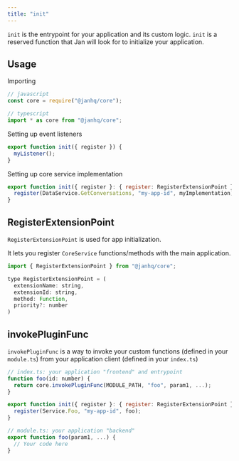 ```yaml
---
title: "init"
---
```


`init` is the entrypoint for your application and its custom logic. `init` is a reserved function that Jan will look for to initialize your application.

## Usage

Importing

```js
// javascript
const core = require("@janhq/core");

// typescript
import * as core from "@janhq/core";
```

Setting up event listeners

```js
export function init({ register }) {
  myListener();
}
```

Setting up core service implementation

```js
export function init({ register }: { register: RegisterExtensionPoint }) {
  register(DataService.GetConversations, "my-app-id", myImplementation);
}
```

## RegisterExtensionPoint

`RegisterExtensionPoint` is used for app initialization.

It lets you register `CoreService` functions/methods with the main application.

```js
import { RegisterExtensionPoint } from "@janhq/core";
```

```js
type RegisterExtensionPoint = (
  extensionName: string,
  extensionId: string,
  method: Function,
  priority?: number
)
```

## invokePluginFunc

`invokePluginFunc` is a way to invoke your custom functions (defined in your `module.ts`) from your application client (defined in your `index.ts`)

```js
// index.ts: your application "frontend" and entrypoint
function foo(id: number) {
  return core.invokePluginFunc(MODULE_PATH, "foo", param1, ...);
}

export function init({ register }: { register: RegisterExtensionPoint }) {
  register(Service.Foo, "my-app-id", foo);
}
```

```js
// module.ts: your application "backend"
export function foo(param1, ...) {
  // Your code here
}
```
